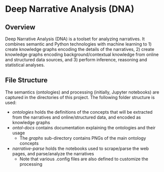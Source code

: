 # Deep Narrative Analysis (DNA)

## Overview 

Deep Narrative Analysis (DNA) is a toolset for analyzing narratives. It combines semantic and Python technologies with machine learning to 1) create knowledge graphs encoding the details of the narratives, 2) create knowledge graphs encoding background/contextual knowledge from online and structured data sources, and 3) perform inference, reasoning and statistical analyses. 

## File Structure

The semantics (ontologies) and processing (initially, Jupyter notebooks) are captured in the directories of this project. The following folder structure is used:

* _ontologies_ holds the definitions of the concepts that will be extracted from the narratives and online/structured data, and encoded as knowledge graphs
* _ontol-docs_ contains documentation explaining the ontologies and their usage
  * The _graphs_ sub-directory contains PNGs of the main ontology concepts
* _narrative-parse_ holds the notebooks used to scrape/parse the web pages, and parse/analyze the narratives
  * Note that various .config files are also defined to customize the processing
